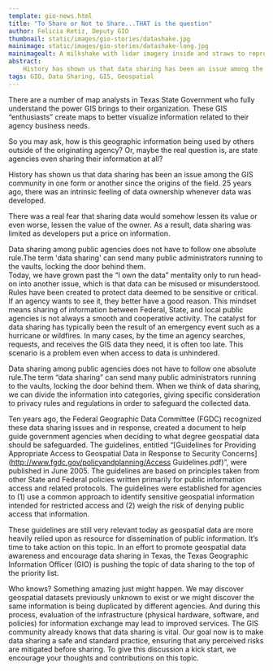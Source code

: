 ```yaml
---
template: gio-news.html
title: "To Share or Not to Share...THAT is the question"
author: Felicia Retiz, Deputy GIO
thumbnail: static/images/gio-stories/datashake.jpg
mainimage: static/images/gio-stories/datashake-long.jpg
mainimagealt: A milkshake with lidar imagery inside and straws to represent data sharing
abstract:
    History has shown us that data sharing has been an issue among the GIS community in one form or another since the origins of the field. 
tags: GIO, Data Sharing, GIS, Geospatial
---
```


There are a number of map analysts in Texas State Government who fully understand the power GIS brings to their organization. These GIS “enthusiasts” create maps to better visualize information related to their agency business needs.</p>

So you may ask, how is this geographic information being used by others outside of the originating agency? Or, maybe the real question is, are state agencies even sharing their information at all?

History has shown us that data sharing has been an issue among the GIS community in one form or another since the origins of the field. 25 years ago, there was an intrinsic feeling of data ownership whenever data was developed.

There was a real fear that sharing data would somehow lessen its value or even worse, lessen the value of the owner. As a result, data sharing was limited as developers put a price on information.

<p><div class="pull-quote left" title="A pull quote">Data sharing among public agencies does not have to follow one absolute rule.The term 'data sharing' can send many public administrators running to the vaults, locking the door behind them.</div>Today, we have grown past the “I own the data” mentality only to run head-on into another issue, which is that data can be misused or misunderstood.  Rules have been created to protect data deemed to be sensitive or critical.  If an agency wants to see it, they better have a good reason. This mindset means sharing of information between Federal, State, and local public agencies is not always a smooth and cooperative activity. The catalyst for data sharing has typically been the result of an emergency event such as a hurricane or wildfires. In many cases, by the time an agency searches, requests, and receives the GIS data they need, it is often too late. This scenario is a problem even when access to data is unhindered.</p>

Data sharing among public agencies does not have to follow one absolute rule.The term “data sharing” can send many public administrators running to the vaults, locking the door behind them. When we think of data sharing, we can divide the information into categories, giving specific consideration to privacy rules and regulations in order to safeguard the collected data.

Ten years ago, the Federal Geographic Data Committee (FGDC) recognized these data sharing issues and in response, created a document to help guide government agencies when deciding to what degree geospatial data should be safeguarded. The guidelines, entitled “[Guidelines for Providing Appropriate Access to Geospatial Data in Response to Security Concerns](http://www.fgdc.gov/policyandplanning/Access Guidelines.pdf)”, were published in June 2005. The guidelines are based on principles taken from other State and Federal policies written primarily for public information access and related protocols. The guidelines were established for agencies to (1) use a common approach to identify sensitive geospatial information intended for restricted access and (2) weigh the risk of denying public access that information.

These guidelines are still very relevant today as geospatial data are more heavily relied upon as resource for dissemination of public information. It’s time to take action on this topic. In an effort to promote geospatial data awareness and encourage data sharing in Texas, the Texas Geographic Information Officer (GIO) is pushing the topic of data sharing to the top of the priority list.

Who knows?  Something amazing just might happen. We may discover geospatial datasets previously unknown to exist or we might discover the same information is being duplicated by different agencies. And during this process, evaluation of the infrastructure (physical hardware, software, and policies) for information exchange may lead to improved services. The GIS community already knows that data sharing is vital. Our goal now is to make data sharing a safe and standard practice, ensuring that any perceived risks are mitigated before sharing. To give this discussion a kick start, we encourage your thoughts and contributions on this topic.
